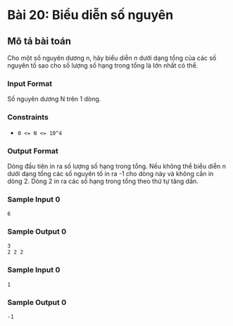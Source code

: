 # Bài 20: Biểu diễn số nguyên

## Mô tả bài toán
Cho một số nguyên dương n, hãy biểu diễn n dưới dạng tổng của các số nguyên tố sao cho số lượng số hạng trong tổng là lớn nhất có thể.

### Input Format
Số nguyên dương N trên 1 dòng.

### Constraints
- `0 <= N <= 10^4`

### Output Format
Dòng đầu tiên in ra số lượng số hạng trong tổng. Nếu không thể biểu diễn n dưới dạng tổng các số nguyên tố in ra -1 cho dòng này và không cần in dòng 2. Dòng 2 in ra các số hạng trong tổng theo thứ tự tăng dần.

### Sample Input 0
```
6
```
### Sample Output 0
```
3
2 2 2
```

### Sample Input 0
```
1
```
### Sample Output 0
```
-1
```